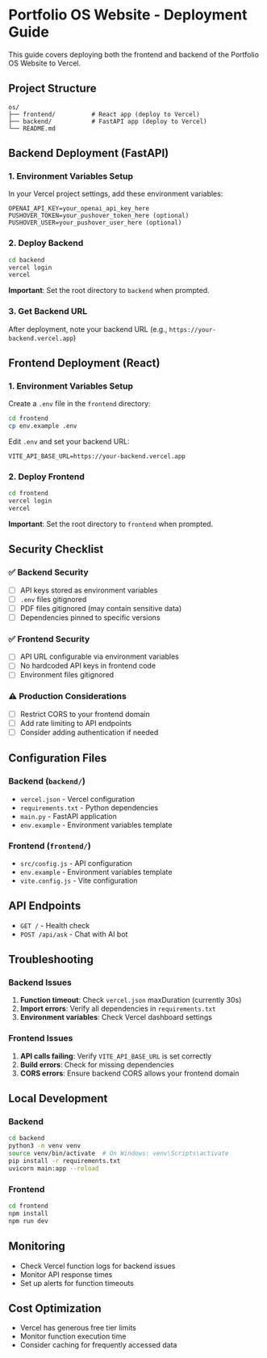 # Portfolio OS Website - Deployment Guide

This guide covers deploying both the frontend and backend of the Portfolio OS Website to Vercel.

## Project Structure

```
os/
├── frontend/          # React app (deploy to Vercel)
├── backend/           # FastAPI app (deploy to Vercel)
└── README.md
```

## Backend Deployment (FastAPI)

### 1. Environment Variables Setup

In your Vercel project settings, add these environment variables:

```
OPENAI_API_KEY=your_openai_api_key_here
PUSHOVER_TOKEN=your_pushover_token_here (optional)
PUSHOVER_USER=your_pushover_user_here (optional)
```

### 2. Deploy Backend

```bash
cd backend
vercel login
vercel
```

**Important**: Set the root directory to `backend` when prompted.

### 3. Get Backend URL

After deployment, note your backend URL (e.g., `https://your-backend.vercel.app`)

## Frontend Deployment (React)

### 1. Environment Variables Setup

Create a `.env` file in the `frontend` directory:

```bash
cd frontend
cp env.example .env
```

Edit `.env` and set your backend URL:

```
VITE_API_BASE_URL=https://your-backend.vercel.app
```

### 2. Deploy Frontend

```bash
cd frontend
vercel login
vercel
```

**Important**: Set the root directory to `frontend` when prompted.

## Security Checklist

### ✅ Backend Security
- [ ] API keys stored as environment variables
- [ ] `.env` files gitignored
- [ ] PDF files gitignored (may contain sensitive data)
- [ ] Dependencies pinned to specific versions

### ✅ Frontend Security
- [ ] API URL configurable via environment variables
- [ ] No hardcoded API keys in frontend code
- [ ] Environment files gitignored

### ⚠️ Production Considerations
- [ ] Restrict CORS to your frontend domain
- [ ] Add rate limiting to API endpoints
- [ ] Consider adding authentication if needed

## Configuration Files

### Backend (`backend/`)
- `vercel.json` - Vercel configuration
- `requirements.txt` - Python dependencies
- `main.py` - FastAPI application
- `env.example` - Environment variables template

### Frontend (`frontend/`)
- `src/config.js` - API configuration
- `env.example` - Environment variables template
- `vite.config.js` - Vite configuration

## API Endpoints

- `GET /` - Health check
- `POST /api/ask` - Chat with AI bot

## Troubleshooting

### Backend Issues
1. **Function timeout**: Check `vercel.json` maxDuration (currently 30s)
2. **Import errors**: Verify all dependencies in `requirements.txt`
3. **Environment variables**: Check Vercel dashboard settings

### Frontend Issues
1. **API calls failing**: Verify `VITE_API_BASE_URL` is set correctly
2. **Build errors**: Check for missing dependencies
3. **CORS errors**: Ensure backend CORS allows your frontend domain

## Local Development

### Backend
```bash
cd backend
python3 -m venv venv
source venv/bin/activate  # On Windows: venv\Scripts\activate
pip install -r requirements.txt
uvicorn main:app --reload
```

### Frontend
```bash
cd frontend
npm install
npm run dev
```

## Monitoring

- Check Vercel function logs for backend issues
- Monitor API response times
- Set up alerts for function timeouts

## Cost Optimization

- Vercel has generous free tier limits
- Monitor function execution time
- Consider caching for frequently accessed data 